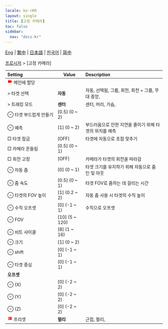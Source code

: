 ```yaml
---
locale: ko-rKR
layout: single
title: [고정 카메라]
toc: false
sidebar:
  nav: "docs-kr"
---
```

[Eng](/dancexr/menu/2025.4/motion/fixed_camera) | [繁中](/tw/dancexr/menu/2025.4/motion/fixed_camera) | [日本語](/jp/dancexr/menu/2025.4/motion/fixed_camera) | [한국어](/kr/dancexr/menu/2025.4/motion/fixed_camera) | [简中](/zh/dancexr/menu/2025.4/motion/fixed_camera)

[프로시저](../menu#프로시저) > [고정 카메라]



| Setting | Value | Description |
| :--- | --- | :--- |
|<nobr><img src="/images/icon/ic_videocam.png" alt="videocam icon"/> 메인에 할당</nobr>|| 
|<nobr> > 타겟 선택</nobr>| **자동** | 자동, 선택됨, 그룹, 회전, 회전 + 그룹, 무대 중앙,  |
|<nobr> > 트래킹 모드</nobr>| **센터** | 센터, 머리, 가슴,  |
|<nobr> ⊖ 타겟 부드럽게 만들기</nobr>| [0.5] (0 ~ 2) | 
|<nobr> ⊖ 예측</nobr>| [1] (0 ~ 2) | 부드러움으로 인한 지연을 줄이기 위해 타겟의 위치를 예측
|<nobr> □ 타겟 잠금</nobr>| [OFF] | 타겟에 자동으로 초점 맞추기
|<nobr> □ 카메라 흔들림</nobr>| [0.5] (0 ~ 1) | 
|<nobr> □ 회전 고정</nobr>| [OFF] | 카메라가 타겟의 회전을 따라감
|<nobr> ⊖ 자동 줌</nobr>| [0] (0 ~ 1) | 타겟 크기를 유지하기 위해 자동으로 줌 인 및 아웃
|<nobr> ⊖ 줌 속도</nobr>| [0.5] (0 ~ 1) | 타겟 FOV로 줌하는 데 걸리는 시간
|<nobr> ⊖ 타겟의 FOV 높이</nobr>| [1] (0.2 ~ 2) | 자동 줌 사용 시 타겟의 수직 높이
|<nobr> ⊖ 수직 오프셋</nobr>| [0] (-1 ~ 1) | 수직으로 오프셋
|<nobr> ⊖ FOV</nobr>| [10] (5 ~ 120) | 
|<nobr> ⊖ 비트 사이클</nobr>| [8] (1 ~ 16) | 
|<nobr> ⊖ 크기</nobr>| [1] (0 ~ 2) | 
|<nobr> ⊖ shift</nobr>| [0] (-1 ~ 1) | 
|<nobr> ⊖ 타겟 중심</nobr>| [0] (-1 ~ 1) | 
|<nobr> <b>오프셋</b></nobr>|| 
|<nobr> ⊖ (X)</nobr>| [0] (-2 ~ 2) | 
|<nobr> ⊖ (Y)</nobr>| [0] (-2 ~ 2) | 
|<nobr> ⊖ (Z)</nobr>| [0] (-2 ~ 2) | 
|<nobr><img src="/images/icon/ic_list.png" alt="list icon"/> 프리셋</nobr>| **멀리** | 근접, 멀리,  |
